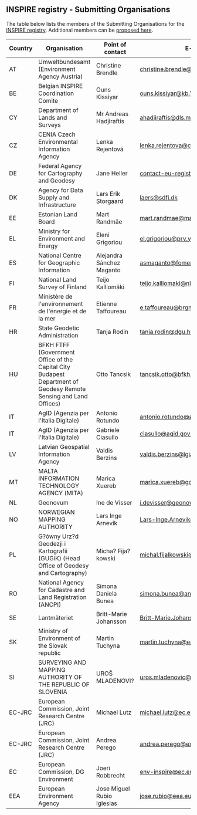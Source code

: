 ## INSPIRE registry - Submitting Organisations

The table below lists the members of the Submitting Organisations for the [INSPIRE registry](https://inspire.ec.europa.eu/registry).
Additional members can be [proposed here](https://github.com/INSPIRE-MIF/helpdesk-registry/issues/new?assignees=&labels=&template=nominate-submitting-organisation.md&title=).

|Country|Organisation|Point of contact|E-mail|Github UserID|
|--|--|--|--|--|
|AT|Umweltbundesamt (Environment Agency Austria) |Christine Brendle|christine.brendle@umweltbundesamt.at|
|BE|Belgian INSPIRE Coordination Comite|Ouns Kissiyar|ouns.kissiyar@kb.Vlaanderen.be|
|CY|Department of Lands and Surveys|Mr Andreas Hadjiraftis|ahadjiraftis@dls.moi.gov.cy|
|CZ|CENIA Czech Environmental Information Agency|Lenka Rejentová|lenka.rejentova@cenia.cz
|DE|Federal Agency for Cartography and Geodesy|Jane Heller|contact-eu-registry@bkg.bund.de|jane-heller-bkg|
|DK|Agency for Data Supply and Infrastructure|Lars Erik Storgaard|laers@sdfi.dk|laers|
|EE|Estonian Land Board|Mart Randmäe|mart.randmae@maaamet.ee|
|EL|Ministry for Environment and Energy|Eleni Grigoriou|el.grigoriou@prv.ypeka.gr|
|ES|National Centre for Geographic Information|Alejandra Sánchez Maganto|asmaganto@fomento.es|
|FI|National Land Survey of Finland|Teijo Kalliomäki|teijo.kalliomaki@nls.fi|
|FR|Ministère de l'environnement de l'énergie et de la mer|Etienne Taffoureau|e.taffoureau@brgm.fr|
|HR|State Geodetic Administration|Tanja Rodin|tanja.rodin@dgu.hr|
|HU|BFKH FTFF (Government Office of the Capital City Budapest Department of Geodesy Remote Sensing and Land Offices)|Otto Tancsik|tancsik.otto@bfkh.gov.hu|
|IT|AgID (Agenzia per l'Italia Digitale) |Antonio Rotundo|antonio.rotundo@agid.gov.it|
|IT|AgID (Agenzia per l'Italia Digitale) |Gabriele Ciasullo|ciasullo@agid.gov.it|
|LV|Latvian Geospatial Information Agency|Valdis Berzins|valdis.berzins@lgia.gov.lv|
|MT|MALTA INFORMATION TECHNOLOGY AGENCY (MITA)|Marica Xuereb|marica.xuereb@gov.mt|
|NL|Geonovum|Ine de Visser|i.devisser@geonovum.nl|
|NO|NORWEGIAN MAPPING AUTHORITY|Lars Inge Arnevik|Lars-Inge.Arnevik@kartverket.no|
|PL|G?ówny Urz?d Geodezji i Kartografii (GUGiK) (Head Office of Geodesy and Cartography)|Micha? Fija?kowski|michal.fijalkowski@codgik.gov.pl|
|RO|National Agency for Cadastre and Land Registration (ANCPI)|Simona Daniela Bunea|simona.bunea@ancpi.ro|
|SE|Lantmäteriet|Britt-Marie Johansson|Britt-Marie.Johansson@lm.se|
|SK|Ministry of Environment of the Slovak republic|Martin Tuchyna|martin.tuchyna@enviro.gov.sk|MartinTuchyna|
|SI|SURVEYING AND MAPPING AUTHORITY OF THE REPUBLIC OF SLOVENIA|UROŠ MLADENOVI?|uros.mladenovic@gov.si|
|EC-JRC|European Commission, Joint Research Centre (JRC)|Michael Lutz|michael.lutz@ec.europa.eu|
|EC-JRC|European Commission, Joint Research Centre (JRC)|Andrea Perego|andrea.perego@ext.ec.europa.eu|
|EC|European Commission, DG Environment|Joeri Robbrecht|env-inspire@ec.europa.eu|
|EEA|European Environment Agency|Jose Miguel Rubio Iglesias|jose.rubio@eea.europa.eu|
